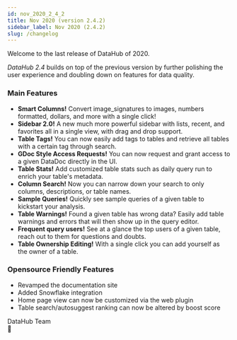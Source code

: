 ```yaml
---
id: nov_2020_2_4_2
title: Nov 2020 (version 2.4.2)
sidebar_label: Nov 2020 (2.4.2)
slug: /changelog
---
```


Welcome to the last release of DataHub of 2020.

_DataHub 2.4_ builds on top of the previous version by further polishing the user experience and doubling down on features for data quality.

### Main Features

-   **Smart Columns!** Convert image_signatures to images, numbers formatted, dollars, and more with a single click!
-   **Sidebar 2.0!** A new much more powerful sidebar with lists, recent, and favorites all in a single view, with drag and drop support.
-   **Table Tags!** You can now easily add tags to tables and retrieve all tables with a certain tag through search.
-   **GDoc Style Access Requests!** You can now request and grant access to a given DataDoc directly in the UI.
-   **Table Stats!** Add customized table stats such as daily query run to enrich your table's metadata.
-   **Column Search!** Now you can narrow down your search to only columns, descriptions, or table names.
-   **Sample Queries!** Quickly see sample queries of a given table to kickstart your analysis.
-   **Table Warnings!** Found a given table has wrong data? Easily add table warnings and errors that will then show up in the query editor.
-   **Frequent query users!** See at a glance the top users of a given table, reach out to them for questions and doubts.
-   **Table Ownership Editing!** With a single click you can add yourself as the owner of a table.

### Opensource Friendly Features

-   Revamped the documentation site
-   Added Snowflake integration
-   Home page view can now be customized via the web plugin
-   Table search/autosuggest ranking can now be altered by boost score

DataHub Team<br/>
🚀
